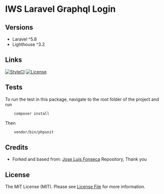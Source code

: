 IWS Laravel Graphql Login
===============================================
## Versions
- Laravel ^5.8
- Lighthouse ^3.2

## Links

[![StyleCI](https://styleci.io/repos/166881918/shield?branch=master)](https://styleci.io/repos/166881918)
[![License](https://poser.pugx.org/laravel/framework/license.svg)](https://packagist.org/packages/laravel/framework)


## Tests

To run the test in this package, navigate to the root folder of the project and run

```bash
    composer install
```
Then

```bash
    vendor/bin/phpunit
```

## Credits

- Forked and based from: [Jose Luis Fonseca](https://github.com/joselfonseca/lighthouse-graphql-passport-auth) Repository, Thank you

## License

The MIT License (MIT). Please see [License File](license.md) for more information.
